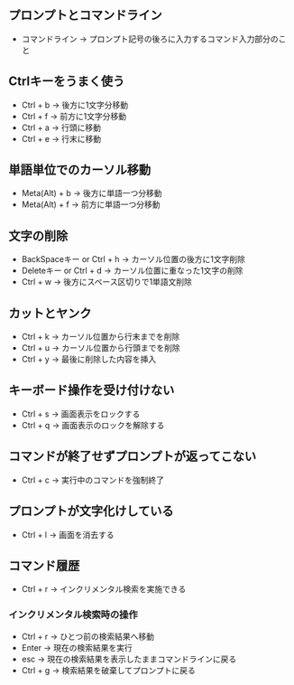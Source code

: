 ## プロンプトとコマンドライン
- コマンドライン → プロンプト記号の後ろに入力するコマンド入力部分のこと

## Ctrlキーをうまく使う

- Ctrl + b → 後方に1文字分移動
- Ctrl + f → 前方に1文字分移動
- Ctrl + a → 行頭に移動
- Ctrl + e → 行末に移動

## 単語単位でのカーソル移動
- Meta(Alt) + b → 後方に単語一つ分移動
- Meta(Alt) + f → 前方に単語一つ分移動

## 文字の削除
- BackSpaceキー or Ctrl + h → カーソル位置の後方に1文字削除
- Deleteキー or Ctrl + d → カーソル位置に重なった1文字の削除
- Ctrl + w → 後方にスペース区切りで1単語文削除

## カットとヤンク
- Ctrl + k → カーソル位置から行末までを削除
- Ctrl + u → カーソル位置から行頭までを削除
- Ctrl + y → 最後に削除した内容を挿入

## キーボード操作を受け付けない
- Ctrl + s → 画面表示をロックする
- Ctrl + q → 画面表示のロックを解除する

## コマンドが終了せずプロンプトが返ってこない
- Ctrl + c → 実行中のコマンドを強制終了

## プロンプトが文字化けしている
- Ctrl + l → 画面を消去する

## コマンド履歴
- Ctrl + r → インクリメンタル検索を実施できる

### インクリメンタル検索時の操作
- Ctrl + r → ひとつ前の検索結果へ移動
- Enter → 現在の検索結果を実行
- esc → 現在の検索結果を表示したままコマンドラインに戻る
- Ctrl + g → 検索結果を破棄してプロンプトに戻る
